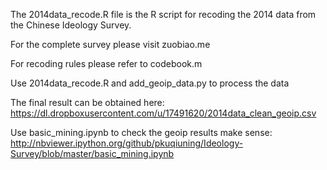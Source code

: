 The 2014data_recode.R file is the R script for recoding the 2014 data from the Chinese Ideology Survey. 

For the complete survey please visit zuobiao.me

For recoding rules please refer to codebook.m

Use 2014data_recode.R and add_geoip_data.py to process the data

The final result can be obtained here: https://dl.dropboxusercontent.com/u/17491620/2014data_clean_geoip.csv

Use basic_mining.ipynb to check the geoip results make sense:
http://nbviewer.ipython.org/github/pkuqiuning/Ideology-Survey/blob/master/basic_mining.ipynb

